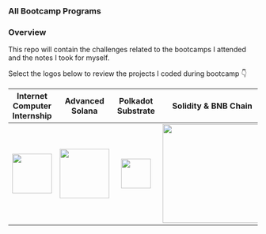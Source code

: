 ### All Bootcamp Programs

### Overview

This repo will contain the challenges related to the bootcamps I attended and the notes I took for myself.

Select the logos below to review the projects I coded during bootcamp 👇




| Internet Computer Internship | Advanced Solana | Polkadot Substrate | Solidity & BNB Chain |
|:-------------:|:-------------:|:-------------:|:-------------:|
|<a href="https://github.com/dmrdvn/Bootcamps/tree/main/Internet-Computer"><img src="https://cryptologos.cc/logos/internet-computer-icp-logo.png?v=029" width="80px"></a>| <a href="https://github.com/dmrdvn/Bootcamps/tree/main/Advanced-Solana"><img src="https://solana.com/_next/static/media/solanaVerticalLogo.ea17bf74.svg" width="100px"></a>     | <a href="https://github.com/dmrdvn/Bootcamps/tree/main/Polkadot-Substrate"><img src="https://cryptologos.cc/logos/polkadot-new-dot-logo.png?v=029" width="60px"></a>     | <a href="https://github.com/dmrdvn/Bootcamps/tree/main/Solidity-Bnb-Chain"><img src="https://miro.medium.com/v2/resize:fit:1400/1*lobav4DTssJM7lO-khEbaA@2x.png" width="200px"></a>    |

